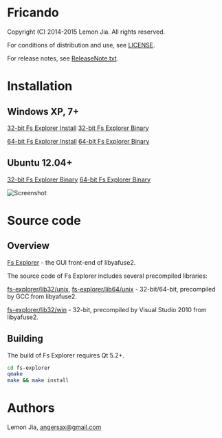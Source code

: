 Fricando
========

Copyright (C) 2014-2015 Lemon Jia. All rights reserved.

For conditions of distribution and use, see [LICENSE](https://github.com/lemonjia/Fricando/blob/master/LICENSE).

For release notes, see [ReleaseNote.txt](https://github.com/lemonjia/Fricando/releases).

# Installation

## Windows XP, 7+
[32-bit Fs Explorer Install](https://github.com/lemonjia/Fricando-install/blob/master/fs-explorer-windows-32bit-installer.exe)
[32-bit Fs Explorer Binary](https://github.com/lemonjia/Fricando-install/blob/master/fs-explorer-windows-32bit-binary.zip)

[64-bit Fs Explorer Install](https://github.com/lemonjia/Fricando-install/blob/master/fs-explorer-windows-64bit-installer.exe)
[64-bit Fs Explorer Binary](https://github.com/lemonjia/Fricando-install/blob/master/fs-explorer-windows-64bit-binary.zip)

## Ubuntu 12.04+
[32-bit Fs Explorer Binary](https://github.com/lemonjia/Fricando-install/blob/master/fs-explorer-ubuntu-32bit-binary.tar.bz2)
[64-bit Fs Explorer Binary](https://github.com/lemonjia/Fricando-install/blob/master/fs-explorer-ubuntu-64bit-binary.tar.bz2)

![Screenshot](https://github.com/lemonjia/Fricando-install/blob/master/screenshot-ubuntu.png)

# Source code

## Overview

[Fs Explorer](https://github.com/lemonjia/Fricando/blob/master/fs-explorer) - the GUI front-end of libyafuse2.

The source code of Fs Explorer includes several precompiled libraries:

[fs-explorer/lib32/unix](https://github.com/lemonjia/Fricando/blob/master/fs-explorer/lib32/unix), [fs-explorer/lib64/unix](https://github.com/lemonjia/Fricando/blob/master/fs-explorer/lib64/unix) - 32-bit/64-bit, precompiled by GCC from libyafuse2.

[fs-explorer/lib32/win](https://github.com/lemonjia/Fricando/blob/master/fs-explorer/lib32/win) - 32-bit, precompiled by Visual Studio 2010 from libyafuse2.

## Building

The build of Fs Explorer requires Qt 5.2+.

```sh
cd fs-explorer
qmake
make && make install
```

# Authors

Lemon Jia, angersax@gmail.com
